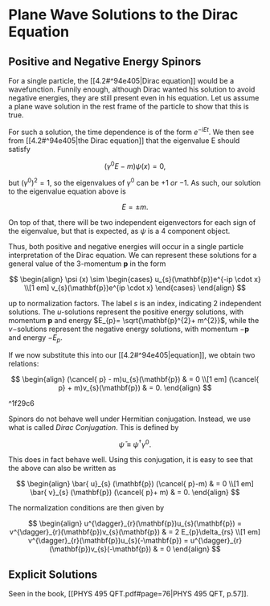 # Plane Wave Solutions to the Dirac Equation

## Positive and Negative Energy Spinors

For a single particle, the [[4.2#^94e405|Dirac equation]] would be a wavefunction. Funnily enough, although Dirac wanted his solution to avoid negative energies, they are still present even in his equation. Let us assume a plane wave solution in the rest frame of the particle to show that this is true.

For such a solution, the time dependence is of the form $e^{-iEt}$. We then see from [[4.2#^94e405|the Dirac equation]] that the eigenvalue E should satisfy

$$
(\gamma^{0}E-m)\psi (x) = 0,
$$

but $(\gamma^{0})^{2} = 1$, so the eigenvalues of $\gamma^{0}$ can be $+ 1$ *or* $-1$. As such, our solution to the eigenvalue equation above is

$$
E = \pm m.
$$

On top of that, there will be two independent eigenvectors for each sign of the eigenvalue, but that is expected, as $\psi$ is a 4 component object.

Thus, both positive and negative energies will occur in a single particle interpretation of the Dirac equation. We can represent these solutions for a general value of the 3-momentum $\mathbf{p}$ in the form

$$
\begin{align}
\psi (x) \sim
\begin{cases}
u_{s}(\mathbf{p})e^{-ip \cdot x} \\[1 em]
v_{s}(\mathbf{p})e^{ip \cdot x}
\end{cases}
\end{align}
$$

up to normalization factors. The label $s$ is an index, indicating 2 independent solutions. The $u$-solutions represent the positive energy solutions, with momentum $\mathbf{p}$ and energy $E_{p}= \sqrt{\mathbf{p}^{2}+ m^{2}}$, while the $v-$solutions represent the negative energy solutions, with momentum $-\mathbf{p}$ and energy $-E_{p}$.

If we now substitute this into our [[4.2#^94e405|equation]], we obtain two relations:

$$
\begin{align}
(\cancel{ p} - m)u_{s}(\mathbf{p}) & = 0 \\[1 em]
 (\cancel{ p} + m)v_{s}(\mathbf{p}) & = 0.
\end{align}
$$

^1f29c6

Spinors do not behave well under Hermitian conjugation. Instead, we use what is called *Dirac Conjugation*. This is defined by

$$
\bar{ \psi} \equiv \psi^{\dagger}\gamma^{0}. 
$$

This does in fact behave well. Using this conjugation, it is easy to see that the above can also be written as

$$
\begin{align}
\bar{ u}_{s} (\mathbf{p}) (\cancel{ p}-m) & = 0 \\[1 em]
\bar{ v}_{s} (\mathbf{p}) (\cancel{ p}+ m) & = 0.
\end{align}
$$

The normalization conditions are then given by

$$
\begin{align}
u^{\dagger}_{r}(\mathbf{p})u_{s}(\mathbf{p}) = v^{\dagger}_{r}(\mathbf{p})v_{s}(\mathbf{p}) & = 2 E_{p}\delta_{rs} \\[1 em]
v^{\dagger}_{r}(\mathbf{p})u_{s}(-\mathbf{p}) = u^{\dagger}_{r}(\mathbf{p})v_{s}(-\mathbf{p}) & = 0
\end{align}
$$

## Explicit Solutions

Seen in the book, [[PHYS 495 QFT.pdf#page=76|PHYS 495 QFT, p.57]].

